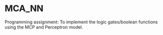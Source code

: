# MCA_NN
Programming assignment: To implement the logic gates/boolean functions using the MCP and Perceptron model.
